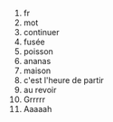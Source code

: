  1. fr
 2. mot
 3. continuer
 4. fusée
 5. poisson
 6. ananas
 7. maison
 8. c'est l'heure de partir
 9. au revoir
 10. Grrrrr
 11. Aaaaah
